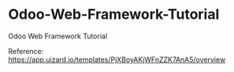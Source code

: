 # Odoo-Web-Framework-Tutorial
Odoo Web Framework Tutorial

Reference: https://app.uizard.io/templates/PjXBoyAKjWFnZZK7AnA5/overview
